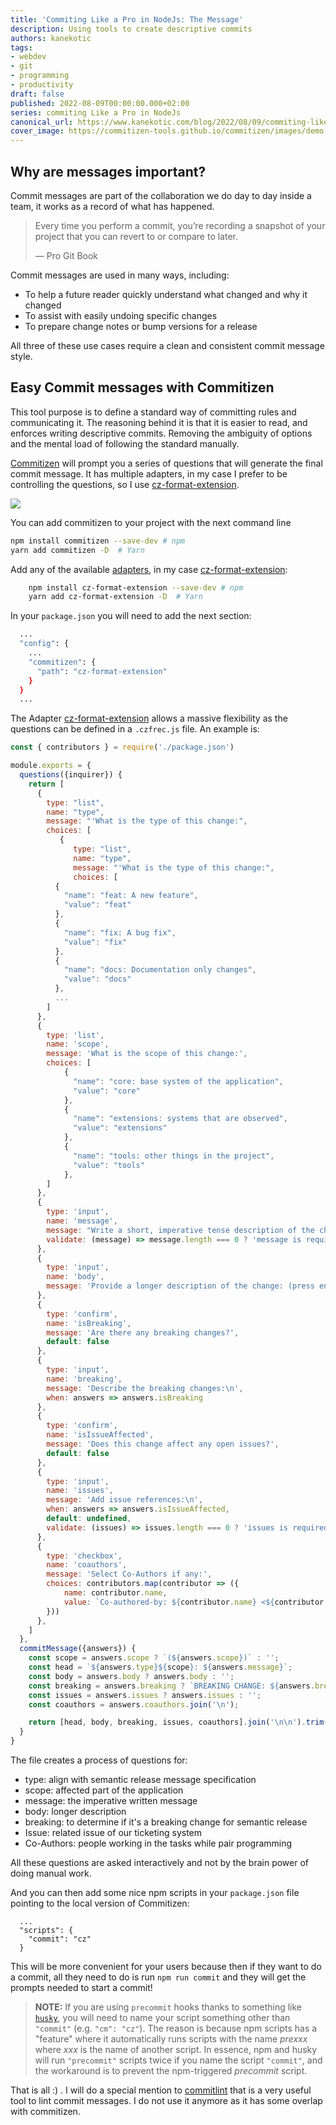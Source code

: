 ```yaml
---
title: 'Commiting Like a Pro in NodeJs: The Message'
description: Using tools to create descriptive commits
authors: kanekotic
tags:
- webdev
- git
- programming
- productivity
draft: false
published: 2022-08-09T00:00:00.000+02:00
series: commiting Like a Pro in NodeJs
canonical_url: https://www.kanekotic.com/blog/2022/08/09/commiting-like-pro-part-2
cover_image: https://commitizen-tools.github.io/commitizen/images/demo.gif
---
```

## Why are messages important?

Commit messages are part of the collaboration we do day to day inside a team, it works as a record of what has happened.

> Every time you perform a commit, you’re recording a snapshot of your project that you can revert to or compare to later.
>
> — Pro Git Book

Commit messages are used in many ways, including:

* To help a future reader quickly understand what changed and why it changed
* To assist with easily undoing specific changes
* To prepare change notes or bump versions for a release

All three of these use cases require a clean and consistent commit message style.

## Easy Commit messages with Commitizen

This tool purpose is to define a standard way of committing rules and communicating it. The reasoning behind it is that it is easier to read, and enforces writing descriptive commits. Removing the ambiguity of options and the mental load of following the standard manually.

[Commitizen](https://github.com/commitizen) will prompt you a series of questions that will generate the final commit message. It has multiple adapters, in my case I prefer to be controlling the questions, so I use [cz-format-extension](https://github.com/tyankatsu0105/cz-format-extension "tyankatsu0105/cz-format-extension").

![](https://commitizen-tools.github.io/commitizen/images/demo.gif)

You can add commitizen to your project with the next command line

```sh
npm install commitizen --save-dev # npm
yarn add commitizen -D  # Yarn
```

Add any of the available [adapters](https://github.com/commitizen/cz-cli#adapters), in my case [cz-format-extension](https://github.com/tyankatsu0105/cz-format-extension "tyankatsu0105/cz-format-extension"):

```sh
    npm install cz-format-extension --save-dev # npm
    yarn add cz-format-extension -D  # Yarn
```

In your `package.json` you will need to add the next section:

```sh
  ...
  "config": {
    ...
    "commitizen": {
      "path": "cz-format-extension"
    }
  }
  ...
```

The Adapter [cz-format-extension](https://github.com/tyankatsu0105/cz-format-extension "tyankatsu0105/cz-format-extension") allows a massive flexibility as the questions can be defined in a `.czfrec.js` file. An example is:

```js
const { contributors } = require('./package.json')

module.exports = {
  questions({inquirer}) {
    return [
      {
        type: "list",
        name: "type",
        message: "'What is the type of this change:",
        choices: [
           {
              type: "list",
              name: "type",
              message: "'What is the type of this change:",
              choices: [
          {
            "name": "feat: A new feature",
            "value": "feat"
          },
          {
            "name": "fix: A bug fix",
            "value": "fix"
          },
          {
            "name": "docs: Documentation only changes",
            "value": "docs"
          },
          ...
        ]
      },
      {
        type: 'list',
        name: 'scope',
        message: 'What is the scope of this change:',
        choices: [
            {
              "name": "core: base system of the application",
              "value": "core"
            },
            {
              "name": "extensions: systems that are observed",
              "value": "extensions"
            },
            {
              "name": "tools: other things in the project",
              "value": "tools"
            },
        ]
      },
      {
        type: 'input',
        name: 'message',
        message: "Write a short, imperative tense description of the change\n",
        validate: (message) => message.length === 0 ? 'message is required' : true
      },
      {
        type: 'input',
        name: 'body',
        message: 'Provide a longer description of the change: (press enter to skip)\n',
      },
      {
        type: 'confirm',
        name: 'isBreaking',
        message: 'Are there any breaking changes?',
        default: false
      },
      {
        type: 'input',
        name: 'breaking',
        message: 'Describe the breaking changes:\n',
        when: answers => answers.isBreaking
      },
      {
        type: 'confirm',
        name: 'isIssueAffected',
        message: 'Does this change affect any open issues?',
        default: false
      },
      {
        type: 'input',
        name: 'issues',
        message: 'Add issue references:\n',
        when: answers => answers.isIssueAffected,
        default: undefined,
        validate: (issues) => issues.length === 0 ? 'issues is required' : true
      },
      {
        type: 'checkbox',
        name: 'coauthors',
        message: 'Select Co-Authors if any:',
        choices: contributors.map(contributor => ({
            name: contributor.name,
            value: `Co-authored-by: ${contributor.name} <${contributor.email}>`,
        }))
      },
    ]
  },
  commitMessage({answers}) {
    const scope = answers.scope ? `(${answers.scope})` : '';
    const head = `${answers.type}${scope}: ${answers.message}`;
    const body = answers.body ? answers.body : '';
    const breaking = answers.breaking ? `BREAKING CHANGE: ${answers.breaking}` : '';
    const issues = answers.issues ? answers.issues : '';
    const coauthors = answers.coauthors.join('\n');

    return [head, body, breaking, issues, coauthors].join('\n\n').trim()
  }
}
```

The file creates a process of questions for:

* type: align with semantic release message specification
* scope: affected part of the application
* message: the imperative written message
* body: longer description
* breaking: to determine if it's a breaking change for semantic release
* Issue: related issue of our ticketing system
* Co-Authors: people working in the tasks while pair programming

All these questions are asked interactively and not by the brain power of doing manual work.

And you can then add some nice npm scripts in your `package.json` file pointing to the local version of Commitizen:

      ...
      "scripts": {
        "commit": "cz"
      }

This will be more convenient for your users because then if they want to do a commit, all they need to do is run `npm run commit` and they will get the prompts needed to start a commit!

> **NOTE:** If you are using `precommit` hooks thanks to something like [`husky`](https://www.npmjs.com/package/husky), you will need to name your script something other than `"commit"` (e.g. `"cm": "cz"`). The reason is because npm scripts has a "feature" where it automatically runs scripts with the name _prexxx_ where _xxx_ is the name of another script. In essence, npm and husky will run `"precommit"` scripts twice if you name the script `"commit"`, and the workaround is to prevent the npm-triggered _precommit_ script.

That is all :) . I will do a special mention to [commitlint](https://commitlint.js.org/#/) that is a very useful tool to lint commit messages. I do not use it anymore as it has some overlap with commitizen.